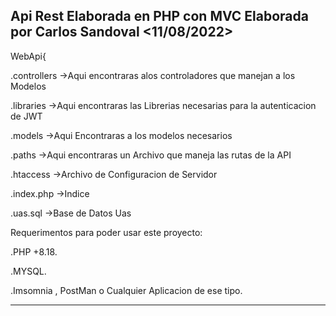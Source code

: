 Api Rest Elaborada en PHP con MVC   Elaborada por Carlos Sandoval <11/08/2022>
-------------------------------------------------------------------------------------------------------------------------------------------------------------------------
WebApi{

.controllers  ->Aqui encontraras alos controladores que manejan a los Modelos

.libraries ->Aqui encontraras las Librerias  necesarias para la autenticacion de JWT

.models ->Aqui Encontraras a los modelos necesarios 

.paths  ->Aqui encontraras un Archivo que maneja las rutas de la API

.htaccess ->Archivo de Configuracion de Servidor

.index.php ->Indice

.uas.sql ->Base de Datos  Uas



Requerimentos para poder usar este proyecto:
  
  .PHP +8.18.

  .MYSQL.
  
  .Imsomnia , PostMan o Cualquier Aplicacion de ese tipo.
  

-------------------------------------------------------------------------------------------------------------------------------------------------------------------------
